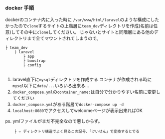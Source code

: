 ### docker 手順
dockerのコンテナ内に入った時に `/var/www/html/laravel`のような構成にしたかったので`clone`するサイトの上階層に`team_dev`ディレクトリを作成(名前は任意)してその中に`clone`してください。
じゃないとサイトと同階層にある他のディレクトリまで全てマウントされてしまうので。
```:構成見本
├ team_dev
    ├ laravel
        ├ app
        ├ boostrap
        ├ config
        
```
1. laravel直下に`mysql`ディレクトリを作成する
    コンテナが作成される時に`mysql`以下に`data/...`いろいろ出来る...
2. `docker_compose.yml`の`container_name:`は自分で分かりやすい名前に変更してください
3. `docker_compose.yml`がある階層で`docker-compose up -d`
4. `localhost:8080`でアクセスしてwelcomeページが表示出来ればOK

ps. ymlファイルがまだ不完全なので悪しからず。

```:豆知識
    ├ ⇦ ディレクトリ構造でよく見るこの記号、「けいせん」で変換するとでる
```
